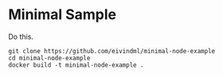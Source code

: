# Minimal Sample

Do this.

```
git clone https://github.com/eivindml/minimal-node-example
cd minimal-node-example
docker build -t minimal-node-example .

```